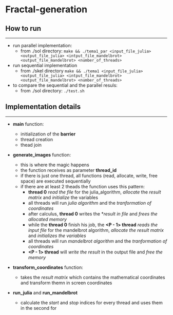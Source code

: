 # Fractal-generation

## How to run  

---

- run parallel implementation: 
  - from ./sol directory: `make && ./tema1_par <input_file_julia> <output_file_julia> <intput_file_mandelbrot> <output_file_mandelbrot> <number_of_threads>`
- run sequential implementation
  - from ./skel directory `make && ./tema1 <input_file_julia> <output_file_julia> <intput_file_mandelbrot> <output_file_mandelbrot> <number_of_threads>`
- to compare the sequential and the parallel resuls:
  - from ./sol directory: `./test.sh`

## Implementation details

---

- **main** function:
  - initialization of the **barrier**
  - thread creation
  - thead join

- **generate_images** function:
  - this is where the magic happens
  - the function receives as parameter **thread_id**
  - if there is just one thread, all functions (read, allocate, write, free space) are executed sequentially
  - if there are at least 2 theads the function uses this pattern: 
    - **thread 0** *read the file* for the julia_algorithm, *allocate* the *result matrix* and *initialize* the variables
    - all threads will run *julia algorithm* and the *tranformation of coordinates*
    - after calculus, **thread 0** writes the **result in file* and *frees the allocated memory*
    - while the **thread 0** finish his job, the **<P - 1> thread** *reads the input file* for the mandelbrot algorithm, *allocate the result matrix* and *initializes the variables*
    - all threads will run *mandelbrot algorithm* and the *tranformation of coordinates*  
    - **<P - 1> thread** will *write the result* in the output file and *free the memory*
- **transform_coordinates** function:
  - takes the *result matrix* which contains the mathematical coordinates and transform themn in screen coordinates
- **run_julia** and **run_mandelbrot**
  - calculate the *start* and *stop* indices for every thread and uses them in the second for
